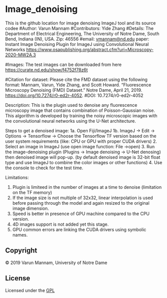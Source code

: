 # Image_denoising
This is the github location for image denoising ImageJ tool and its source codee
#Author: Varun Mannam
#Contributors: Yide Zhang
#Details: The Department of Electrical Engineering, The University of Notre Dame, South Bend, Indiana (IN), USA. Zip: 46556
#email: vmannam@nd.edu
paper: Instant Image Denoising Plugin for ImageJ using Convolutional Neural Networks
https://www.osapublishing.org/abstract.cfm?uri=Microscopy-2020-MW2A.3

#Images: The test images can be downloaded from here https://curate.nd.edu/show/f4752f78z6t

#Citation for dataset: Please cite the FMD dataset using the following format: 
Mannam, Varun, Yide Zhang, and Scott Howard. “Fluorescence Microscopy Denoising (FMD) Dataset.” Notre Dame, April 21, 2019. https://doi.org/10.7274/r0-ed2r-4052.
#DOI: 10.7274/r0-ed2r-4052


Description: This is the plugin used to denoise any fluorescence microscopy image that contains combination of Poisson-Gaussian noise. This algorithm is developed by training the noisy microscopic images with the convolutional neural networks using the U-Net architecture.

Steps to get a denoised image:
1a. Open Fiji/ImageJ
1b. ImageJ -> Edit -> Options -> Tensorflow -> Choose the Tensorflow TF version based on the user system requirements (like: CPU or GPU with proper CUDA drivers)
2. Select an image in ImageJ (use open image function: File ->open)
3. Run the image-denoising plugin (Plugins -> Image denoising -> U-Net denosing) then denoised image will pop-up.  (by default denoised image is 32-bit float type and use ImageJ to combine the color images or other functions)
4. Use the console to check for the test time.


Limitations:
1. Plugin is  limiteed in the number of images at a time to denoise (limitation on the TF memory)
2. If the image size is not multiple of 32x32, linear interpolation is used before passing through the model and again resized to the original image dimension.
3. Speed is better in presence of GPU machine compared to the CPU version.
4. 4D images support is not added yet this stage.
5. GPU common errors are linking the CUDA drivers using symbolic names.

## **Copyright**

© 2019 Varun Mannam, University of Notre Dame  

## **License**

Licensed under the [GPL](https://github.com/ND-HowardGroup/Image_denoising/blob/master/LICENSE)

